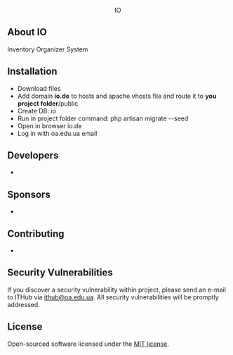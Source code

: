 <p align="center">IO</p>

## About IO

Inventory Organizer System

## Installation

- Download files
- Add domain **io.de** to hosts and apache vhosts file and route it to **you project folder**/public
- Create DB: io
- Run in project folder command: php artisan migrate --seed
- Open in browser io.de
- Log in with oa.edu.ua email

## Developers

-

## Sponsors

-

## Contributing

-

## Security Vulnerabilities

If you discover a security vulnerability within project, please send an e-mail to ITHub via [ithub@oa.edu.ua](mailto:ithub@oa.edu.ua). All security vulnerabilities will be promptly addressed.

## License

Open-sourced software licensed under the [MIT license](https://opensource.org/licenses/MIT).
